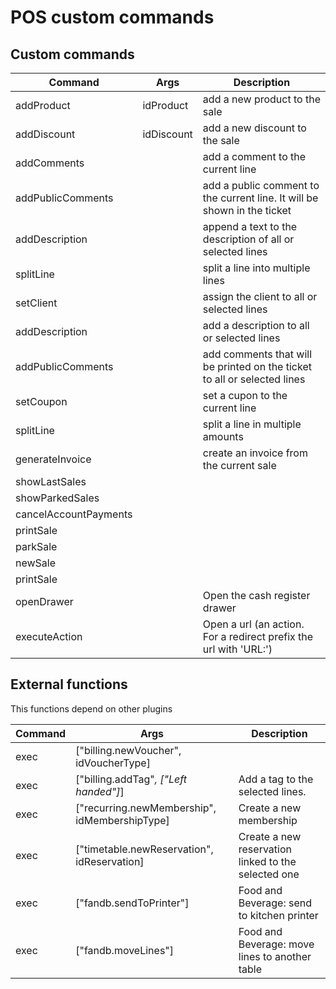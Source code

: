 
POS custom commands
==============


Custom commands
-----------

| Command               | Args       | Description                                                              |
| --------------------- | ---------- | ------------------------------------------------------------------------ |
| addProduct            | idProduct  | add a new product to the sale                                            |
| addDiscount           | idDiscount | add a new discount to the sale                                           |
| addComments           |            | add a comment to the current line                                        |
| addPublicComments     |            | add a public comment to the current line. It will be shown in the ticket |
| addDescription        |            | append a text to the description of all or selected lines                |
| splitLine             |            | split a line into multiple lines                                         |
| setClient             |            | assign the client to all or selected lines                               |
| addDescription        |            | add a description to all or selected lines                               |
| addPublicComments     |            | add comments that will be printed on the ticket to all or selected lines |
| setCoupon             |            | set a cupon to the current line                                          |
| splitLine             |            | split a line in multiple amounts                                         |
| generateInvoice       |            | create an invoice from the current sale                                  |
| showLastSales         |            |                                                                          |
| showParkedSales       |            |                                                                          |
| cancelAccountPayments |            |                                                                          |
| printSale             |            |                                                                          |
| parkSale              |            |                                                                          |
| newSale               |            |                                                                          |
| printSale             |            |                                                                          |
| openDrawer            |            | Open the cash register drawer                                            |
| executeAction         |            | Open a url (an action. For a redirect prefix the url with 'URL:')        |





External functions 
-----------
This functions depend on other plugins


| Command | Args                                        | Description                                         |
| ------- | ------------------------------------------- | --------------------------------------------------- |
| exec    | ["billing.newVoucher", idVoucherType]       |                                                     |
| exec    | ["billing.addTag"*, ["Left handed"]*]       | Add a tag to the selected lines.                    |
| exec    | ["recurring.newMembership", idMembershipType] | Create a new membership                             |
| exec    | ["timetable.newReservation", idReservation] | Create a new reservation linked to the selected one |
| exec    | ["fandb.sendToPrinter"]                     | Food and Beverage: send to kitchen printer          |
| exec    | ["fandb.moveLines"]                         | Food and Beverage: move lines to another table      |
